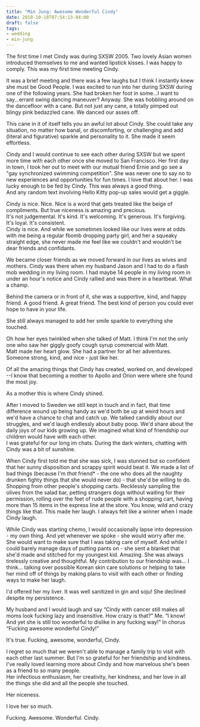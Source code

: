 ```yaml
---
title: "Min Jung: Awesome Wonderful Cindy"
date: 2018-10-18T07:54:13-04:00
draft: false
tags:
- wedding
- min-jung
---
```


The first time I met Cindy was during SXSW 2005.  Two lovely Asian women introduced themselves to me and wanted lipstick kisses. I was happy to comply. This was my first time meeting Cindy.

 It was a brief meeting and there was a few laughs but I think I instantly knew she must be Good People.  I was excited to run into her during SXSW during one of the following years.  She had broken her foot in some...I want to say...errant swing dancing maneuver? Anyway. She was hobbling around on the dancefloor with a cane. But not just any cane, a totally pimped out blingy pink bedazzled cane.  We danced our asses off.

 This cane in it of itself tells you an awful lot about Cindy.  She could take any situation, no matter how banal, or discomforting, or challenging and add (literal and figurative) sparkle and personality to it.  She made it seem effortless.  

Cindy and I would continue to see each other during SXSW but we spent more time with each other once she moved to San Francisco.  Her first day in town, I took her out to meet with our mutual friend Ernie and go see a "gay synchronized swimming competition".  She was never one to say no to new experiences and opportunities for fun times. I love that about her.  I was lucky enough to be fed by Cindy. This was always a good thing.  
And any random text involving Hello Kitty pop-up sales would get a giggle.  

Cindy is nice.  Nice.  Nice is a word that gets treated like the beige of compliments.
But true niceness is amazing and precious.  
It's not judgemental. It's kind.  It's welcoming.  It's generous.  It's forgiving. It's loyal.  It's consistent.  
Cindy is nice.  And while we sometimes looked like our lives were at odds with me being a regular fbomb dropping party girl, and her a squeaky straight edge, she never made me feel like we couldn't and wouldn't be dear friends and confidants.

We became closer friends as we moved forward in our lives as wives and mothers.  Cindy was there when my husband Jason and I had to do a flash mob wedding in my living room. I had maybe 14 people in my living room in under an hour's notice and Cindy rallied and was there in a heartbeat. What a champ.

Behind the camera or in front of it, she was a supportive, kind, and happy friend.  A good friend. A great friend. The best kind of person you could ever hope to have in your life.  

She still always managed to add her smile sparkle to everything she touched.

Oh how her eyes twinkled when she talked of Matt.  I think I'm not the only one who saw her giggly goofy cough syrup commercial with Matt.  
Matt made her heart glow.  She had a partner for all her adventures. Someone strong, kind, and nice - just like her.  

Of all the amazing things that Cindy has created, worked on, and developed --I know that becoming a mother to Apollo and Orion were where she found the most joy.  

As a mother this is where Cindy shined.  

After I moved to Sweden we still kept in touch and in fact, that time difference wound up being handy as we'd both be up at weird hours and we'd have a chance to chat and catch up.  We talked candidly about our struggles, and we'd laugh endlessly about baby poop.  We'd share about the daily joys of our kids growing up.  We imagined what kind of friendship our children would have with each other.  
I was grateful for our long im chats.  During the dark winters, chatting with Cindy was a bit of sunshine.  

When Cindy first told me that she was sick, I was stunned but so confident that her sunny disposition and scrappy spirit would beat it.  We made a list of bad things (because I'm *that* friend* - the one who does all the naughty drunken fighty things that she would never do) - that she'd be willing to do.  Shopping from other people's shopping carts.  Recklessly sampling the olives from the salad bar, petting strangers dogs without waiting for their permission, rolling over the feet of rude people with a shopping cart, having more than 15 items in the express line at the store.  You know, wild and crazy things like that.  This made her laugh.  I always felt like a winner when I made Cindy laugh.

While Cindy was starting chemo, I would occasionally lapse into depression - my own thing.  And yet whenever we spoke - she would worry after me.  She would want to make sure that I was taking care of myself.  And while I could barely manage days of putting pants on - she sent a blanket that she'd made and stitched for my youngest kid.  Amazing.  She was always tirelessly creative and thoughtful.  My contribution to our friendship was... I think... talking over possible Korean skin care solutions or helping to take her mind off of things by making plans to visit with each other or finding ways to make her laugh.  

I'd offered her my liver. It was well sanitized in gin and soju! She declined despite my persistence.

My husband and I would laugh and say “Cindy with cancer still makes all moms look fucking lazy and insensitive.  How crazy is that?”
 Me. “I know! And yet she is still too wonderful to dislike in any fucking way!”  In chorus “Fucking awesome wonderful Cindy!”

It's true.  Fucking, awesome, wonderful, Cindy.

I regret so much that we weren't able to manage a family trip to visit with each other last summer. But I'm so grateful for her friendship and kindness.  
I've really loved learning more about Cindy and how marvelous she's been as a friend to so many people.  
Her infectious enthusiasm, her creativity, her kindness, and her love in all the things she did and all the people she touched.

Her niceness.  

I love her so much.

Fucking. Awesome. Wonderful. Cindy.
